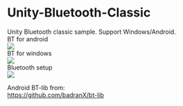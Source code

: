 # Unity-Bluetooth-Classic
Unity Bluetooth classic sample. 
Support Windows/Android.   
BT for android  
<img src="https://github.com/shinn716/Unity-Bluetooth-Classic/blob/main/UnityBT_android.gif" /></a>  
BT for windows  
<img src="https://github.com/shinn716/Unity-Bluetooth-Classic/blob/main/UnityBT_windows.gif" /></a>  
Bluetooth setup  
<img src="https://github.com/shinn716/Unity-Bluetooth-Classic/blob/main/Snipaste_2021-09-08_17-29-34.png" /></a>  
  
Android BT-lib from:  
https://github.com/badranX/bt-lib  
